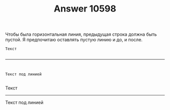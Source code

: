 ﻿---
title: "Answer 10598"
se.owner.user_id: 178988
se.owner.display_name: "Qwertiy"
se.owner.link: "https://ru.meta.stackoverflow.com/users/178988/qwertiy"
se.answer_id: 10598
se.question_id: 10597
se.post_type: answer
se.score: 3
se.is_accepted: True
---
<p>Чтобы была горизонтальная линия, предыдущая строка должна быть пустой. Я предпочитаю оставлять пустую линию и до, и после.</p>
<pre><code>Текст

---
Текст под линией
</code></pre>
<p>Текст</p>
<hr />
<p>Текст под линией</p>
